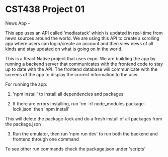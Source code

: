 # CST438 Project 01

News App -

This app uses an API called 'mediastack' which is updated in real-time from news sources around the world. We are using this API to create a scrolling app where users can login/create an account and then view news of all kinds and stay updated on what is going on in the world.

This is a React Native project that uses expo. We are building the app by running a backend server that communicates with the frontend code to stay up to date with the API. The frontend database will communicate with the screens of the app to display the correct information to the user.


For running the app:

1. 'npm install' to install all dependencies and packages

2. If there are errors installing, run 'rm -rf node_modules package-lock.json' then 'npm install'

This will delete the package-lock and do a fresh install of all packages from the package.json

3. Run the emulator, then run 'npm run dev' to run both the backend and frontend through one command

To see other run commands check the package.json under 'scripts'
